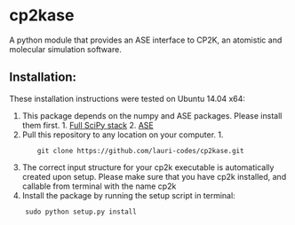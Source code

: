 cp2kase
==================

A python module that provides an ASE interface to CP2K, an atomistic and molecular simulation software.

Installation:
------------------

These installation instructions were tested on Ubuntu 14.04 x64:

  1. This package depends on the numpy and ASE packages. Please install them first.
    1. [Full SciPy stack](http://www.scipy.org/install.html)
    2. [ASE](https://wiki.fysik.dtu.dk/ase/)
  2. Pull this repository to any location on your computer.
    1.
```
       git clone https://github.com/lauri-codes/cp2kase.git
```
  3. The correct input structure for your cp2k executable is automatically created upon setup. Please make sure that you have cp2k installed, and callable from terminal with the name cp2k
  4. Install the package by running the setup script in terminal:
```
    sudo python setup.py install
```
